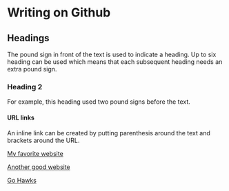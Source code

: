 # Writing on Github
## Headings
The pound sign in front of the text is used to indicate a heading. 
Up to six heading can be used which means that each subsequent heading needs an extra pound sign.
### Heading 2
For example, this heading used two pound signs before the text.

#### URL links
An inline link can be created by putting parenthesis around the text and brackets around the URL.

[My favorite website](https://www.espn.com/)

[Another good website](https://www.reddit.com/)

[Go Hawks](https://www.seahawks.com/)
